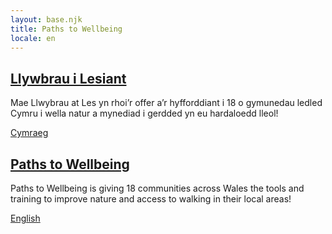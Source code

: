 ```yaml
---
layout: base.njk
title: Paths to Wellbeing
locale: en
---
```


<div class="landing">
  <section lang="cy">

  <h2><a href="/cy/" hreflang="cy">Llywbrau i Lesiant</a></h2>

  Mae Llwybrau at Les yn rhoi’r offer a’r hyfforddiant i 18 o gymunedau ledled Cymru i wella natur a mynediad i gerdded yn eu hardaloedd lleol!

  <a href="/cy/" hreflang="cy" class="btn">Cymraeg</a>

  </section>
  <section lang="en">

  <h2><a href="/en/" hreflang="en">Paths to Wellbeing</a></h2>

  Paths to Wellbeing is giving 18 communities across Wales the tools and training to improve nature and access to walking in their local areas!

  <a href="/en/" hreflang="en" class="btn">English</a>

  </section>
</div>
